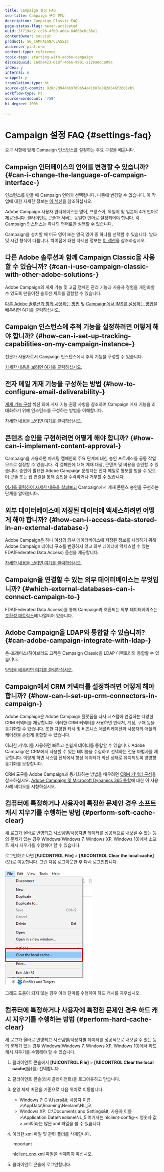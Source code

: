 ```yaml
---
title: Campaign 설정 FAQ
seo-title: Campaign 구성 방법
description: Campaign Classic FAQ
page-status-flag: never-activated
uuid: 3f719ac2-cc26-4fb0-adda-84666c8c38e1
contentOwner: sauviat
products: SG_CAMPAIGN/CLASSIC
audience: platform
content-type: reference
topic-tags: starting-with-adobe-campaign
discoiquuid: 16dbe423-018f-4666-9901-2120a8dc609a
index: y
internal: n
snippet: y
translation-type: ht
source-git-commit: 928c2d944bb9709b54a41b07e8828646f2601cb9
workflow-type: ht
source-wordcount: '759'
ht-degree: 100%

---
```



# Campaign 설정 FAQ {#settings-faq}

요구 사항에 맞게 Campaign 인스턴스를 설정하는 주요 구성을 배웁니다.

## Campaign 인터페이스의 언어를 변경할 수 있습니까? {#can-i-change-the-language-of-campaign-interface-}

인스턴스를 만들 때 Campaign 언어가 선택됩니다. 나중에 변경할 수 없습니다. 이 작업에 대한 자세한 정보는 [이 섹션](../../installation/using/creating-an-instance-and-logging-on.md)을 참조하십시오.

Adobe Campaign 사용자 인터페이스는 영어, 프랑스어, 독일어 및 일본어 4개 언어로 제공됩니다. 클라이언트 콘솔과 서버는 동일한 언어로 설정되어야 합니다. 각 Campaign 인스턴스는 하나의 언어로만 실행할 수 있습니다.

Campaign을 설치할 때 미국 영어 또는 영국 영어 중 하나를 선택할 수 있습니다. 날짜 및 시간 형식이 다릅니다. 차이점에 대한 자세한 정보는 [이 섹션](../../platform/using/adobe-campaign-workspace.md#date-and-time)을 참조하십시오.

## 다른 Adobe 솔루션과 함께 Campaign Classic을 사용할 수 있습니까? {#can-i-use-campaign-classic-with-other-adobe-solutions-}

Adobe Campaign의 게재 기능 및 고급 캠페인 관리 기능과 사용자 경험을 개인화할 수 있도록 만들어진 솔루션 세트를 결합할 수 있습니다.

[다른 Adobe 솔루션과 함께 사용하는 방법](../../integrations/using/about-campaign-integrations.md) 및 [Campaign에서 IMS를 설정하는 방법](../../integrations/using/about-adobe-id.md)을 배우려면 여기를 클릭하십시오.

## Campaign 인스턴스에 추적 기능을 설정하려면 어떻게 해야 합니까? {#how-can-i-set-up-tracking-capabilities-on-my-campaign-instance-}

전문가 사용자로서 Campaign 인스턴스에서 추적 기능을 구성할 수 있습니다.

[자세한 내용을 보려면 여기를 클릭하십시오](../../installation/using/deploying-an-instance.md#tracking-configuration).

## 전자 메일 게재 기능을 구성하는 방법 {#how-to-configure-email-deliverability-}

[게재 기능 구성](../../delivery/using/about-deliverability.md#configuration) 섹션 외에 게재 기능 권장 사항을 참조하여 Campaign 게재 기능을 최대화하기 위해 인스턴스를 구성하는 방법을 이해합니다.

[자세한 내용을 보려면 여기를 클릭하십시오](../../delivery/using/technical-recommendations.md).

## 콘텐츠 승인을 구현하려면 어떻게 해야 합니까? {#how-can-i-implement-content-approval-}

Campaign을 사용하면 마케팅 캠페인의 주요 단계에 대한 승인 프로세스를 공동 작업 모드로 설정할 수 있습니다. 각 캠페인에 대해 게재 대상, 콘텐츠 및 비용을 승인할 수 있습니다. 승인이 필요한 Adobe Campaign 운영자는 전자 메일로 통보를 받을 수 있으며 콘솔 또는 웹 연결을 통해 승인을 수락하거나 거부할 수 있습니다.

[여기를 클릭하여 자세한 내용을 살펴보고](../../campaign/using/marketing-campaign-approval.md#checking-and-approving-deliveries) Campaign에서 게재 콘텐츠 승인을 구현하는 단계를 알아봅니다.

## 외부 데이터베이스에 저장된 데이터에 액세스하려면 어떻게 해야 합니까? {#how-can-i-access-data-stored-in-an-external-database-}

Adobe Campaign은 하나 이상의 외부 데이터베이스에 저장된 정보를 처리하기 위해 Adobe Campaign 데이터 구조를 변경하지 않고 외부 데이터에 액세스할 수 있는 FDA(Federated Data Access) 옵션을 제공합니다.

[자세한 내용을 보려면 여기를 클릭하십시오](../../platform/using/connecting-to-database.md).

## Campaign을 연결할 수 있는 외부 데이터베이스는 무엇입니까? {#which-external-databases-can-i-connect-campaign-to-}

FDA(Federated Data Access)를 통해 Campaign과 호환되는 외부 데이터베이스는 [호환성 매트릭스](https://helpx.adobe.com/kr/campaign/kb/compatibility-matrix.html)에 나열되어 있습니다.

## Adobe Campaign을 LDAP와 통합할 수 있습니까? {#can-adobe-campaign-integrate-with-ldap-}

온-프레미스/하이브리드 고객은 Campaign Classic을 LDAP 디렉토리와 통합할 수 있습니다.

[방법을 배우려면 여기를 클릭하십시오](../../installation/using/connecting-through-ldap.md).

## Campaign에서 CRM 커넥터를 설정하려면 어떻게 해야 합니까? {#how-can-i-set-up-crm-connectors-in-campaign-}

Adobe Campaign은 Adobe Campaign 플랫폼을 타사 시스템에 연결하는 다양한 CRM 커넥터를 제공합니다. 이러한 CRM 커넥터를 사용하면 연락처, 계정, 구매 등을 동기화할 수 있습니다. 또한 다양한 타사 및 비즈니스 애플리케이션과 사용자의 애플리케이션을 손쉽게 통합할 수 있습니다.

이러한 커넥터를 사용하면 빠르고 손쉽게 데이터를 통합할 수 있습니다. Adobe Campaign은 CRM에서 사용할 수 있는 테이블을 수집하고 선택하는 전용 마법사를 제공합니다. 이렇게 하면 시스템 전체에서 항상 데이터가 최신 상태로 유지되도록 양방향 동기화를 보장합니다.

CRM 도구를 Adobe Campaign과 동기화하는 방법을 배우려면 [CRM 커넥터 구성](../../platform/using/crm-connectors.md)을 참조하십시오. [Adobe Campaign 및 Microsoft Dynamics 365 통합](https://helpx.adobe.com/campaign/kt/acc/using/acc-integrate-dynamics365-with-acc-feature-video-set-up.html)에 대한 이 사용 사례 비디오를 시청하십시오.

## 컴퓨터에 특정하거나 사용자에 특정한 문제인 경우 소프트 캐시 지우기를 수행하는 방법 {#perform-soft-cache-clear}

새 로고가 올바로 반영되고 시스템별/사용자별 데이터를 성공적으로 내보낼 수 있는 등의 문제가 있는 경우 Windows(Windows 7, Windows XP, Windows 10)에서 소프트 캐시 지우기를 수행해야 할 수 있습니다.

로그인하고 나면 **[!UICONTROL File]** > **[!UICONTROL Clear the local cache]**(으)로 이동합니다. 그런 다음 로그아웃한 후 다시 로그인합니다.

![](assets/faq_soft_cache.png)

그래도 도움이 되지 않는 경우 아래 단계를 수행하여 하드 캐시를 지우십시오.

## 컴퓨터에 특정하거나 사용자에 특정한 문제인 경우 하드 캐시 지우기를 수행하는 방법 {#perform-hard-cache-clear}

새 로고가 올바로 반영되고 시스템별/사용자별 데이터를 성공적으로 내보낼 수 있는 등의 문제가 있는 경우 Windows(Windows 7, Windows XP, Windows 10)에서 하드 캐시 지우기를 수행해야 할 수 있습니다.

1. 클라이언트 콘솔에서 **[!UICONTROL File]** > **[!UICONTROL Clear the local cache]**&#x200B;을(를) 선택합니다 .

1. 클라이언트 콘솔(리치 클라이언트)을 로그아웃하고 닫습니다.

1. 운영 체제 버전을 기준으로 다음 위치로 이동합니다.

   * Windows 7: C:\Users\&lt; 사용자 이름 >\AppData\Roaming\Neolane\NL_5\
   * Windows XP: C:\Documents and Settings\&lt; 사용자 이름 >\Application Data\Neolane\NL_5
   여기서는 nlclient-config-&lt; 영숫자 값 >.xml이라는 많은 xml 파일을 볼 수 있습니다.

1. 이러한 xml 파일 및 관련 폴더를 삭제합니다.

   >[!IMPORTANT]
   >
   >nlclient_cnx.xml 파일을 삭제하지 마십시오.

1. 클라이언트 콘솔에 로그인합니다.